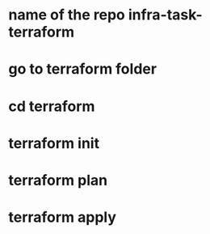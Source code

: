 # name of the repo infra-task-terraform

# go to terraform folder

# cd terraform

#  terraform init

# terraform plan

# terraform apply
